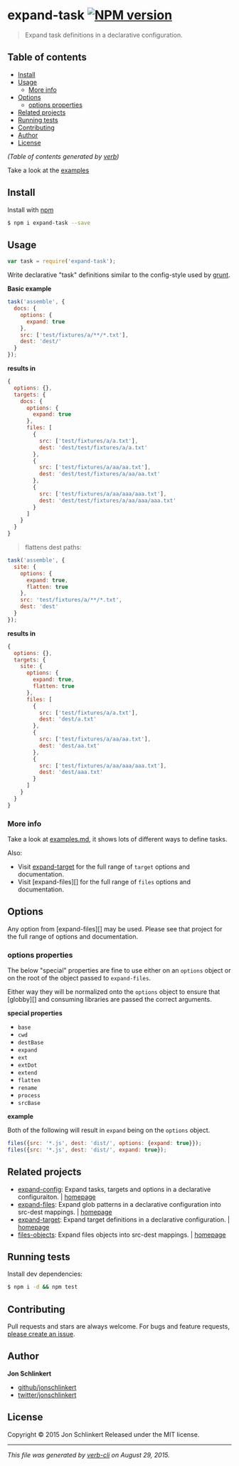 # expand-task [![NPM version](https://badge.fury.io/js/expand-task.svg)](http://badge.fury.io/js/expand-task)

> Expand task definitions in a declarative configuration.

## Table of contents

<!-- toc -->

* [Install](#install)
* [Usage](#usage)
  - [More info](#more-info)
* [Options](#options)
  - [options properties](#options-properties)
* [Related projects](#related-projects)
* [Running tests](#running-tests)
* [Contributing](#contributing)
* [Author](#author)
* [License](#license)

_(Table of contents generated by [verb](https://github.com/verbose/verb))_

<!-- tocstop -->

Take a look at the [examples](./examples.md)

## Install

Install with [npm](https://www.npmjs.com/)

```sh
$ npm i expand-task --save
```

## Usage

```js
var task = require('expand-task');
```

Write declarative "task" definitions similar to the config-style used by [grunt](http://gruntjs.com/).

**Basic example**

```js
task('assemble', {
  docs: {
    options: {
      expand: true
    },
    src: ['test/fixtures/a/**/*.txt'],
    dest: 'dest/'
  }
});
```

**results in**

```js
{
  options: {},
  targets: {
    docs: {
      options: {
        expand: true
      },
      files: [
        {
          src: ['test/fixtures/a/a.txt'],
          dest: 'dest/test/fixtures/a/a.txt'
        },
        {
          src: ['test/fixtures/a/aa/aa.txt'],
          dest: 'dest/test/fixtures/a/aa/aa.txt'
        },
        {
          src: ['test/fixtures/a/aa/aaa/aaa.txt'],
          dest: 'dest/test/fixtures/a/aa/aaa/aaa.txt'
        }
      ]
    }
  }
}
```

> flattens dest paths:

```js
task('assemble', {
  site: {
    options: {
      expand: true,
      flatten: true
    },
    src: 'test/fixtures/a/**/*.txt',
    dest: 'dest'
  }
});
```

**results in**

```js
{
  options: {},
  targets: {
    site: {
      options: {
        expand: true,
        flatten: true
      },
      files: [
        {
          src: ['test/fixtures/a/a.txt'],
          dest: 'dest/a.txt'
        },
        {
          src: ['test/fixtures/a/aa/aa.txt'],
          dest: 'dest/aa.txt'
        },
        {
          src: ['test/fixtures/a/aa/aaa/aaa.txt'],
          dest: 'dest/aaa.txt'
        }
      ]
    }
  }
}
```

### More info

Take a look at [examples.md](./examples.md), it shows lots of different ways to define tasks.

Also:

* Visit [expand-target](https://github.com/jonschlinkert/expand-target) for the full range of `target` options and documentation.
* Visit [expand-files][] for the full range of `files` options and documentation.

## Options

Any option from [expand-files][] may be used. Please see that project for the full range of options and documentation.

### options properties

The below "special" properties are fine to use either on an `options` object or on the root of the object passed to `expand-files`.

Either way they will be normalized onto the `options` object to ensure that [globby][] and consuming libraries are passed the correct arguments.

**special properties**

* `base`
* `cwd`
* `destBase`
* `expand`
* `ext`
* `extDot`
* `extend`
* `flatten`
* `rename`
* `process`
* `srcBase`

**example**

Both of the following will result in `expand` being on the `options` object.

```js
files({src: '*.js', dest: 'dist/', options: {expand: true}});
files({src: '*.js', dest: 'dist/', expand: true});
```

## Related projects

* [expand-config](https://www.npmjs.com/package/expand-config): Expand tasks, targets and options in a declarative configuraiton. | [homepage](https://github.com/jonschlinkert/expand-config)
* [expand-files](https://www.npmjs.com/package/expand-files): Expand glob patterns in a declarative configuration into src-dest mappings. | [homepage](https://github.com/jonschlinkert/expand-files)
* [expand-target](https://www.npmjs.com/package/expand-target): Expand target definitions in a declarative configuration. | [homepage](https://github.com/jonschlinkert/expand-target)
* [files-objects](https://www.npmjs.com/package/files-objects): Expand files objects into src-dest mappings. | [homepage](https://github.com/jonschlinkert/files-objects)

## Running tests

Install dev dependencies:

```sh
$ npm i -d && npm test
```

## Contributing

Pull requests and stars are always welcome. For bugs and feature requests, [please create an issue](https://github.com/jonschlinkert/expand-task/issues/new).

## Author

**Jon Schlinkert**

+ [github/jonschlinkert](https://github.com/jonschlinkert)
+ [twitter/jonschlinkert](http://twitter.com/jonschlinkert)

## License

Copyright © 2015 Jon Schlinkert
Released under the MIT license.

***

_This file was generated by [verb-cli](https://github.com/assemble/verb-cli) on August 29, 2015._
